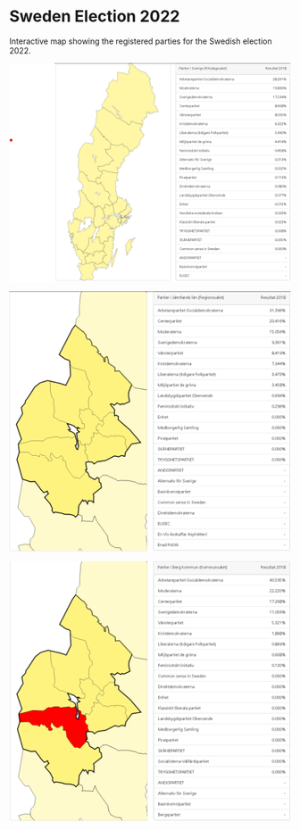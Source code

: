 # Sweden Election 2022

Interactive map showing the registered parties for the Swedish election 2022.  

![](screenshots/riksdag.png)

![](screenshots/region.png)

![](screenshots/kommun.png)